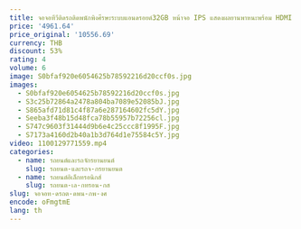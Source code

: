 ```yaml
---
title: จอจอทีวีติดรถติดพนักพิงศีรษะระบบแอนดรอยด์32GB หน้าจอ IPS แสดงผลยานพาหนะพร้อม HDMI WiFi บลูทูธที่มิเรอร์เครื่องเล่นวิดีโอในรถยนต์
price: '4961.64'
price_original: '10556.69'
currency: THB
discount: 53%
rating: 4
volume: 6
image: S0bfaf920e6054625b78592216d20ccf0s.jpg
images:
  - S0bfaf920e6054625b78592216d20ccf0s.jpg
  - S3c25b72864a2478a804ba7089e52085bJ.jpg
  - S865afd71d81c4f87a6e287164602fc5dY.jpg
  - Seeba3f48b15d48fca78b55957b72256cl.jpg
  - S747c9603f31444d9b6e4c25ccc8f1995F.jpg
  - S7173a4160d2b40a1b3d764d1e75584c5Y.jpg
video: 1100129771559.mp4
categories:
  - name: รถยนต์และรถจักรยานยนต์
    slug: รถยนต-และรถจ-กรยานยนต
  - name: รถยนต์อิเล็กทรอนิกส์
    slug: รถยนต-เล-กทรอน-กส
slug: จอจอท-ดรถต-ดพน-กพ-งศ
encode: oFmgtmE
lang: th
---
```

  